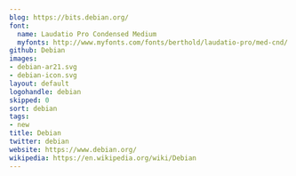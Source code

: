 ```yaml
---
blog: https://bits.debian.org/
font:
  name: Laudatio Pro Condensed Medium
  myfonts: http://www.myfonts.com/fonts/berthold/laudatio-pro/med-cnd/
github: Debian
images:
- debian-ar21.svg
- debian-icon.svg
layout: default
logohandle: debian
skipped: 0
sort: debian
tags:
- new
title: Debian
twitter: debian
website: https://www.debian.org/
wikipedia: https://en.wikipedia.org/wiki/Debian
---
```

